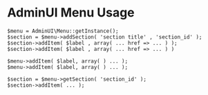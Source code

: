 

# AdminUI Menu Usage

    $menu = AdminUI\Menu::getInstance();
    $section = $menu->addSection( 'section title' , 'section_id' );
    $section->addItem( $label , array( ... href => ... ) );
    $section->addItem( $label , array( ... href => ... ) )

    $menu->addItem( $label, array( ) ... );
    $menu->addItem( $label, array( ) ... );

    $section = $menu->getSection( 'section_id' );
    $section->addItem( ... );



